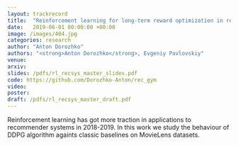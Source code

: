 ```yaml
---
layout: trackrecord
title:  "Reinforcement learning for long-term reward optimization in recommender systems"
date:   2019-06-01 00:00:00 +00:00
image: /images/404.jpg
categories: research
author: "Anton Dorozhko"
authors: "<strong>Anton Dorozhko</strong>, Evgeniy Pavlovskiy"
venue: 
arxiv: 
slides: /pdfs/rl_recsys_master_slides.pdf
code: https://github.com/Dorozhko-Anton/rec_gym
video: 
poster: 
draft: /pdfs/rl_recsys_master_draft.pdf
---
```


Reinforcement learning has got more traction in applications to recommender systems in 2018-2019.
In this work we study the behaviour of DDPG algorithm againts classic baselines on MovieLens datasets.
